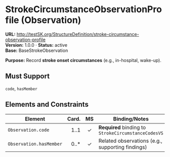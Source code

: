 

# StrokeCircumstanceObservationProfile (Observation)

**URL:** http://testSK.org/StructureDefinition/stroke-circumstance-observation-profile  
**Version:** 1.0.0 · **Status:** active  
**Base:** BaseStrokeObservation

**Purpose:** Record **stroke onset circumstances** (e.g., in-hospital, wake-up).

## Must Support
`code`, `hasMember`

## Elements and Constraints

| Element | Card. | MS | Binding/Notes |
|---|---:|:---:|---|
| `Observation.code` | 1..1 | ✓ | **Required** binding to `StrokeCircumstanceCodesVS` |
| `Observation.hasMember` | 0..* | ✓ | Related observations (e.g., supporting findings) |
